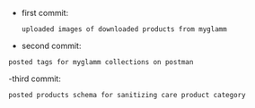- first commit:

  `uploaded images of downloaded products from myglamm`

- second commit:

`posted tags for myglamm collections on postman`

-third commit:

`posted products schema for sanitizing care product category`
